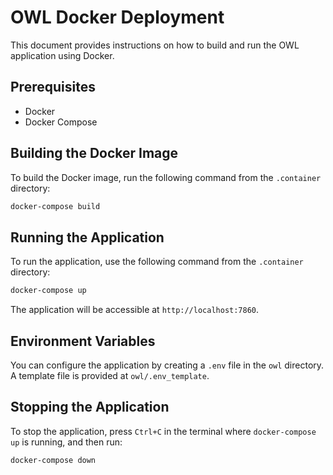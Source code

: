 # OWL Docker Deployment

This document provides instructions on how to build and run the OWL application using Docker.

## Prerequisites

- Docker
- Docker Compose

## Building the Docker Image

To build the Docker image, run the following command from the `.container` directory:

```bash
docker-compose build
```

## Running the Application

To run the application, use the following command from the `.container` directory:

```bash
docker-compose up
```

The application will be accessible at `http://localhost:7860`.

## Environment Variables

You can configure the application by creating a `.env` file in the `owl` directory. A template file is provided at `owl/.env_template`.

## Stopping the Application

To stop the application, press `Ctrl+C` in the terminal where `docker-compose up` is running, and then run:

```bash
docker-compose down
```
